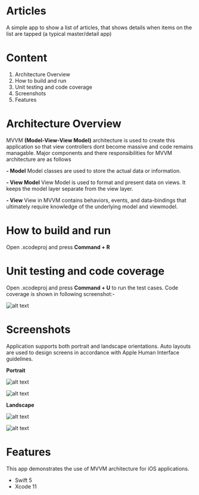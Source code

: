 # Articles
A simple app to show a list of articles, that shows details when items on the list are tapped (a typical master/detail app)

# Content
1. Architecture Overview
2. How to build and run
3. Unit testing and code coverage
4. Screenshots
5. Features

# Architecture Overview
MVVM **(Model-View-View Model)** architecture is used to create this application so that view controllers dont become massive and code remains managable. Major components and there responsibilities for MVVM  architecture are as follows

**- Model** 
Model classes are used to store the actual data or information.

**- View Model** 
View Model is used to format and present data on views. It keeps the model layer separate from the view layer.

**- View** 
View in MVVM contains behaviors, events, and data-bindings that ultimately require knowledge of the underlying model and viewmodel.

# How to build and run
Open .xcodeproj and press **Command + R**

# Unit testing and code coverage
Open .xcodeproj and press **Command + U** to run the test cases. Code coverage is shown in following screenshot:-

![alt text](https://user-images.githubusercontent.com/11407348/72669828-f37b6880-3a4f-11ea-824e-e05ef0b7d06a.png)

# Screenshots
Application supports both portrait and landscape orientations. Auto layouts are used to design screens in accordance with Apple Human Interface guidelines.

**Portrait**

![alt text](https://user-images.githubusercontent.com/11407348/72670541-bd41e700-3a57-11ea-8675-edaf9cf12c99.png)

![alt text](https://user-images.githubusercontent.com/11407348/72670419-8cad7d80-3a56-11ea-84eb-9877ff99160d.png)

**Landscape**

![alt text](https://user-images.githubusercontent.com/11407348/72670552-de0a3c80-3a57-11ea-83e2-fd56733b693d.png)

![alt text](https://user-images.githubusercontent.com/11407348/72670441-b797d180-3a56-11ea-9a53-33c4b3cdb744.png)


# Features
This app demonstrates the use of MVVM architecture for iOS applications.
- Swift 5
- Xcode 11
